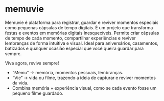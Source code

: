# memuvie
Memuvie é plataforma para registrar, guardar e reviver momentos especiais como pequenas cápsulas de tempo digitais. É um projeto que transforma festas e eventos em memórias digitais inesquecíveis. Permite criar cápsulas de tempo de cada momento, compartilhar experiências e reviver lembranças de forma intuitiva e visual. Ideal para aniversários, casamentos, batizados e qualquer ocasião especial que você queira guardar para sempre.

Viva agora, reviva sempre!
* “Memu” → memória, momentos pessoais, lembranças.
* “Vie” → vida ou filme, trazendo a ideia de capturar e reviver momentos da vida.
* Combina memória + experiência visual, como se cada evento fosse um pequeno filme guardado.